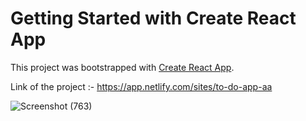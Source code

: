 # Getting Started with Create React App

This project was bootstrapped with [Create React App](https://github.com/facebook/create-react-app).

Link of the project :- https://app.netlify.com/sites/to-do-app-aa




![Screenshot (763)](https://github.com/md-arif-alam/To-Do-App/assets/129614679/9be19fc2-0e89-4e43-bec6-7e29dc1cd003)
